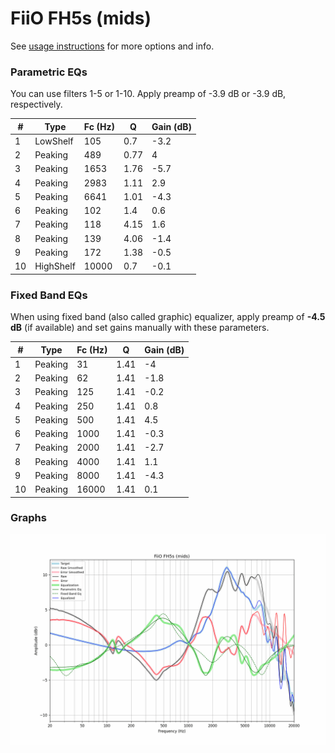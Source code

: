# FiiO FH5s (mids)
See [usage instructions](https://github.com/jaakkopasanen/AutoEq#usage) for more options and info.

### Parametric EQs
You can use filters 1-5 or 1-10. Apply preamp of -3.9 dB or -3.9 dB, respectively.

|   # | Type      |   Fc (Hz) |    Q |   Gain (dB) |
|-----|-----------|-----------|------|-------------|
|   1 | LowShelf  |       105 | 0.7  |        -3.2 |
|   2 | Peaking   |       489 | 0.77 |         4   |
|   3 | Peaking   |      1653 | 1.76 |        -5.7 |
|   4 | Peaking   |      2983 | 1.11 |         2.9 |
|   5 | Peaking   |      6641 | 1.01 |        -4.3 |
|   6 | Peaking   |       102 | 1.4  |         0.6 |
|   7 | Peaking   |       118 | 4.15 |         1.6 |
|   8 | Peaking   |       139 | 4.06 |        -1.4 |
|   9 | Peaking   |       172 | 1.38 |        -0.5 |
|  10 | HighShelf |     10000 | 0.7  |        -0.1 |

### Fixed Band EQs
When using fixed band (also called graphic) equalizer, apply preamp of **-4.5 dB** (if available) and set gains manually with these parameters.

|   # | Type    |   Fc (Hz) |    Q |   Gain (dB) |
|-----|---------|-----------|------|-------------|
|   1 | Peaking |        31 | 1.41 |        -4   |
|   2 | Peaking |        62 | 1.41 |        -1.8 |
|   3 | Peaking |       125 | 1.41 |        -0.2 |
|   4 | Peaking |       250 | 1.41 |         0.8 |
|   5 | Peaking |       500 | 1.41 |         4.5 |
|   6 | Peaking |      1000 | 1.41 |        -0.3 |
|   7 | Peaking |      2000 | 1.41 |        -2.7 |
|   8 | Peaking |      4000 | 1.41 |         1.1 |
|   9 | Peaking |      8000 | 1.41 |        -4.3 |
|  10 | Peaking |     16000 | 1.41 |         0.1 |

### Graphs
![](./FiiO%20FH5s%20(mids).png)
